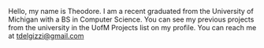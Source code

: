 Hello, my name is Theodore.
I am a recent graduated from the University of Michigan with a BS in Computer Science.
You can see my previous projects from the university in the UofM Projects list on my profile.
You can reach me at tdelgizzi@gmail.com
